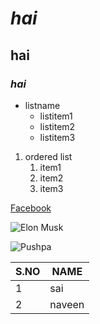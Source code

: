 # *hai*

## **hai**

### ***hai***

* listname
  * listitem1
  * listitem2
  * listitem3
1. ordered list
    1. item1
    2. item2
    3. item3


[Facebook](https://www.facebook.com/)

![Elon Musk](https://i.insider.com/6183d20c23745d001824fa70?width=700)

![Pushpa](https://akm-img-a-in.tosshub.com/indiatoday/images/story/202111/Allu_Arjun_Pushpa_trailer_Dece_1200x768.jpeg?4dTpH4sGreQi4ImOZVMHCUnZQ0Otc81C&size=770:433)

S.NO | NAME
----|----
1|sai
2|naveen
